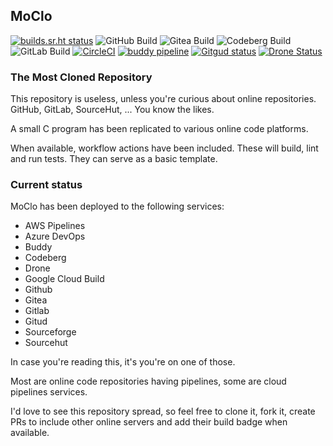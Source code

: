 ## MoClo

[![builds.sr.ht status](https://builds.sr.ht/~ka_st/moclo/commits/master/build.yml.svg)](https://builds.sr.ht/~ka_st/moclo/commits/master/build.yml?) ![GitHub Build](https://github.com/KaSt/moclo/actions/workflows/build.yml/badge.svg) ![Gitea Build](https://gitea.com/KaSt/moclo/actions/workflows/build.yml/badge.svg) ![Codeberg Build](https://codeberg.org/KaSt/moclo/badges/workflows/build.yml/badge.svg) ![GitLab Build](https://gitlab.com/Kapppa/moclo/badges/master/pipeline.svg) [![CircleCI](https://dl.circleci.com/status-badge/img/circleci/N48JnXvXTL7JuZDQeQ43YM/6oYrGmoLX4VyQ2VucQzfm4/tree/master.svg?style=svg)](https://dl.circleci.com/status-badge/redirect/circleci/N48JnXvXTL7JuZDQeQ43YM/6oYrGmoLX4VyQ2VucQzfm4/tree/master) [![buddy pipeline](https://eu.buddy.works/pm---8/moclo/pipelines/pipeline/199425/badge.svg?token=bb3a1947d2c144ba6363b1aaa3a0a19fcc0e76a7d6b98d82b446850015cf602c "buddy pipeline")](https://eu.buddy.works/pm---8/moclo/pipelines/pipeline/199425) 
[![Gitgud status](https://gitgud.io/Kapppa/moclo/badges/master/pipeline.svg)](https://gitgud.io/Kapppa/moclo/-/commits/master) [![Drone Status](https://cloud.drone.io/api/badges/KaSt/moclo/status.svg)](https://cloud.drone.io/KaSt/moclo) 



### The Most Cloned Repository
This repository is useless, unless you're curious about online repositories. 
GitHub, GitLab, SourceHut, ... You know the likes.

A small C program has been replicated to various online code platforms. 

When available, workflow actions have been included. 
These will build, lint and run tests. They can serve as a basic template.

### Current status
MoClo has been deployed to the following services:
- AWS Pipelines
- Azure DevOps
- Buddy
- Codeberg
- Drone
- Google Cloud Build
- Github
- Gitea
- Gitlab
- Gitud
- Sourceforge
- Sourcehut

In case you're reading this, it's you're on one of those.

Most are online code repositories having pipelines, some are cloud pipelines services.


I'd love to see this repository spread, so feel free to clone it, fork it, create PRs to include other online servers and add their build badge when available.


